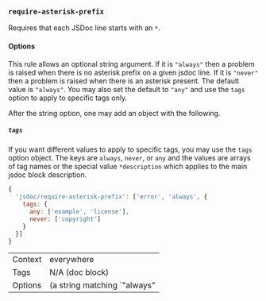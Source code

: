### `require-asterisk-prefix`

Requires that each JSDoc line starts with an `*`.

#### Options

This rule allows an optional string argument. If it is `"always"` then a
problem is raised when there is no asterisk prefix on a given jsdoc line. If
it is `"never"` then a problem is raised when there is an asterisk present.
The default value is `"always"`. You may also set the default to `"any"`
and use the `tags` option to apply to specific tags only.

After the string option, one may add an object with the following.

##### `tags`

If you want different values to apply to specific tags, you may use
the `tags` option object. The keys are `always`, `never`, or `any` and
the values are arrays of tag names or the special value `*description`
which applies to the main jsdoc block description.

```js
{
  'jsdoc/require-asterisk-prefix': ['error', 'always', {
    tags: {
      any: ['example', 'license'],
      never: ['copyright']
    }
  }]
}
```

|||
|---|---|
|Context|everywhere|
|Tags|N/A (doc block)|
|Options|(a string matching `"always"|"never"` and optional object with `tags`)|
